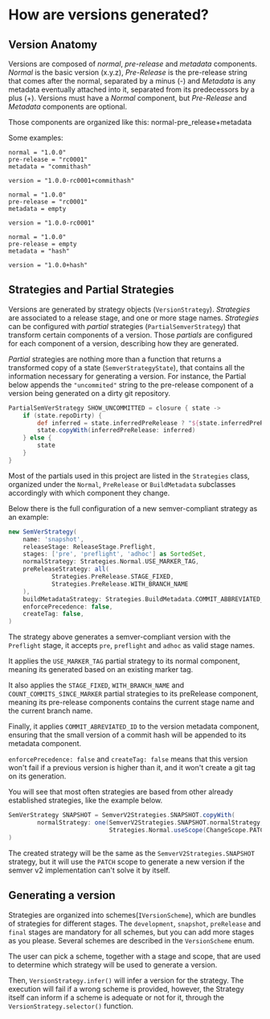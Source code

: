# How are versions generated?

## Version Anatomy
Versions are composed of _normal_, _pre-release_ and _metadata_ components.
_Normal_ is the basic version (x.y.z),
_Pre-Release_ is the pre-release string that comes after the normal, separated by a minus (-)
and _Metadata_ is any metadata eventually attached into it, separated from its predecessors by a plus (+).
Versions must have a _Normal_ component, but _Pre-Release_ and _Metadata_ components are optional.

Those components are organized like this: normal-pre_release+metadata

Some examples:
```
normal = "1.0.0"
pre-release = "rc0001"
metadata = "commithash"

version = "1.0.0-rc0001+commithash"
```

```
normal = "1.0.0"
pre-release = "rc0001"
metadata = empty

version = "1.0.0-rc0001"
```

```
normal = "1.0.0"
pre-release = empty
metadata = "hash"

version = "1.0.0+hash"
```

## Strategies and Partial Strategies

Versions are generated by strategy objects (`VersionStrategy`).
_Strategies_ are associated to a release stage, and one or more stage names.
_Strategies_ can be configured with _partial_ strategies (`PartialSemverStrategy`) that transform certain components of a version.
Those _partials_ are configured for each component of a version, describing how they are generated.

_Partial_ strategies are nothing more than a function that returns a transformed copy of a state (`SemverStrategyState`),
that contains all the information necessary for generating a version.
For instance, the Partial below appends the `"uncommited"` string to the pre-release component of a version being
generated on a dirty git repository.

```groovy
PartialSemVerStrategy SHOW_UNCOMMITTED = closure { state ->
    if (state.repoDirty) {
        def inferred = state.inferredPreRelease ? "${state.inferredPreRelease}.uncommitted" : 'uncommitted'
        state.copyWith(inferredPreRelease: inferred)
    } else {
        state
    }
}
```

Most of the partials used in this project are listed in the `Strategies` class,
organized under the `Normal`, `PreRelease` or `BuildMetadata` subclasses accordingly with which component they change.

Below there is the full configuration of a new semver-compliant strategy as an example:

```groovy
new SemVerStrategy(
    name: 'snapshot',
    releaseStage: ReleaseStage.Preflight,
    stages: ['pre', 'preflight', 'adhoc'] as SortedSet,    
    normalStrategy: Strategies.Normal.USE_MARKER_TAG,
    preReleaseStrategy: all(
            Strategies.PreRelease.STAGE_FIXED,
            Strategies.PreRelease.WITH_BRANCH_NAME
    ),
    buildMetadataStrategy: Strategies.BuildMetadata.COMMIT_ABBREVIATED_ID,
    enforcePrecedence: false,
    createTag: false,
)
```

The strategy above generates a semver-compliant version with the `Preflight` stage,
it accepts `pre`, `preflight` and `adhoc` as valid stage names.

It applies the `USE_MARKER_TAG` partial strategy to its normal component,
meaning its generated based on an existing marker tag.

It also applies the
`STAGE_FIXED`, `WITH_BRANCH_NAME` and `COUNT_COMMITS_SINCE_MARKER` partial strategies to its preRelease component,
meaning its pre-release components contains the current stage name and the current branch name.

Finally, it applies `COMMIT_ABREVIATED_ID` to the version metadata component,
ensuring that the small version of a commit hash will be appended to its metadata component.

`enforcePrecedence: false` and `createTag: false` means that this version won't fail if
a previous version is higher than it, and it won't create a git tag on its generation.


You will see that most often strategies are based from other already established strategies, like the example below.
```groovy
SemVerStrategy SNAPSHOT = SemverV2Strategies.SNAPSHOT.copyWith(
        normalStrategy: one(SemverV2Strategies.SNAPSHOT.normalStrategy, 
                            Strategies.Normal.useScope(ChangeScope.PATCH)),
)

```
The created strategy will be the same as the `SemverV2Strategies.SNAPSHOT` strategy, but it will use the `PATCH` scope to
generate a new version if the semver v2 implementation can't solve it by itself.


## Generating a version

Strategies are organized into schemes(`IVersionScheme`), which are bundles of strategies for different stages.
The `development`, `snapshot`, `preRelease` and `final` stages are mandatory for all schemes,
but you can add more stages as you please. Several schemes are described in the `VersionScheme` enum.

The user can pick a scheme, together with a stage and scope, that are used to determine which strategy
will be used to generate a version.

Then, `VersionStrategy.infer()` will infer a version for the strategy.
The execution will fail if a wrong scheme is provided, however, the Strategy itself can inform if a scheme is adequate or not for it,
through the `VersionStrategy.selector()` function. 